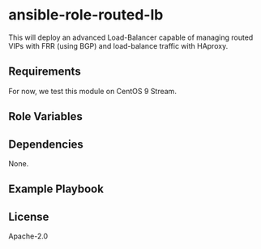 ansible-role-routed-lb
======================

This will deploy an advanced Load-Balancer capable of managing routed VIPs with FRR (using BGP) and load-balance traffic with HAproxy.

Requirements
------------

For now, we test this module on CentOS 9 Stream.

Role Variables
--------------

<TODO>

Dependencies
------------

None.

Example Playbook
----------------

<TODO>

License
-------

Apache-2.0
